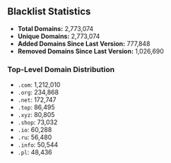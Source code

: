 ## Blacklist Statistics

- **Total Domains:** 2,773,074
- **Unique Domains:** 2,773,074
- **Added Domains Since Last Version:** 777,848
- **Removed Domains Since Last Version:** 1,026,690

### Top-Level Domain Distribution

-  `.com`: 1,212,010
-  `.org`: 234,868
-  `.net`: 172,747
-  `.top`: 86,495
-  `.xyz`: 80,805
-  `.shop`: 73,032
-  `.io`: 60,288
-  `.ru`: 56,480
-  `.info`: 50,544
-  `.pl`: 48,436
